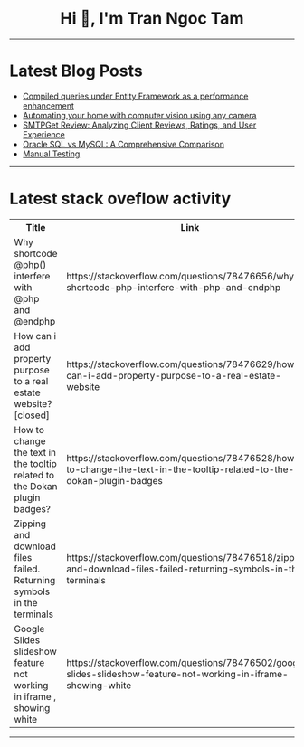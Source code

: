 <h1 align="center">Hi 👋, I'm Tran Ngoc Tam</h1>

---

# Latest Blog Posts 
<!-- BLOG-POST-LIST:START -->
- [Compiled queries under Entity Framework as a performance enhancement](https://dev.to/ben-witt/compiled-queries-under-entity-framework-as-a-performance-enhancement-4b3h)
- [Automating your home with computer vision using any camera](https://dev.to/miguelaeh/automating-your-home-with-computer-vision-using-any-camera-59f)
- [SMTPGet Review: Analyzing Client Reviews, Ratings, and User Experience](https://dev.to/otismilburnn/smtpget-review-analyzing-client-reviews-ratings-and-user-experience-32k1)
- [Oracle SQL vs MySQL: A Comprehensive Comparison](https://dev.to/nikhilxd/oracle-sql-vs-mysql-a-comprehensive-comparison-1h9j)
- [Manual Testing](https://dev.to/kazhindhi/manual-testing-1njf)
<!-- BLOG-POST-LIST:END -->

---

# Latest stack oveflow activity
<table>
  <tr><th>Title</th><th>Link</th></tr>
  <!-- STACKOVERFLOW:START --><tr><td>Why shortcode @php&lpar;&rpar; interfere with @php and @endphp</td><td>https://stackoverflow.com/questions/78476656/why-shortcode-php-interfere-with-php-and-endphp</td></tr><tr><td>How can i add property purpose to a real estate website? [closed]</td><td>https://stackoverflow.com/questions/78476629/how-can-i-add-property-purpose-to-a-real-estate-website</td></tr><tr><td>How to change the text in the tooltip related to the Dokan plugin badges?</td><td>https://stackoverflow.com/questions/78476528/how-to-change-the-text-in-the-tooltip-related-to-the-dokan-plugin-badges</td></tr><tr><td>Zipping and download files failed. Returning symbols in the terminals</td><td>https://stackoverflow.com/questions/78476518/zipping-and-download-files-failed-returning-symbols-in-the-terminals</td></tr><tr><td>Google Slides slideshow feature not working in iframe , showing white</td><td>https://stackoverflow.com/questions/78476502/google-slides-slideshow-feature-not-working-in-iframe-showing-white</td></tr><!-- STACKOVERFLOW:END -->
</table>

---


